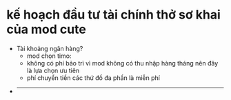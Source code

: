 # kế hoạch đầu tư tài chính thở sơ khai của mod cute

- Tài khoảng ngân hàng?
  - mod chọn timo:
  - không có phí bảo trì vì mod không có thu nhập hàng tháng nên đây là lựa chọn ưu tiên
  - phí chuyển tiền các thứ đồ đa phần là miễn phí
- ***

> #
